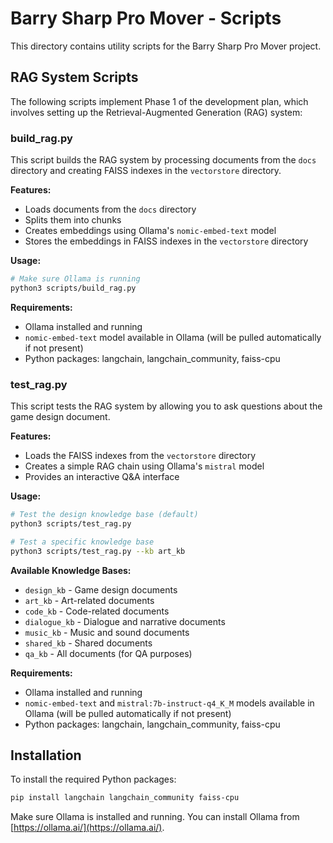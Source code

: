# Barry Sharp Pro Mover - Scripts

This directory contains utility scripts for the Barry Sharp Pro Mover project.

## RAG System Scripts

The following scripts implement Phase 1 of the development plan, which involves setting up the Retrieval-Augmented Generation (RAG) system:

### build_rag.py

This script builds the RAG system by processing documents from the `docs` directory and creating FAISS indexes in the `vectorstore` directory.

**Features:**
- Loads documents from the `docs` directory
- Splits them into chunks
- Creates embeddings using Ollama's `nomic-embed-text` model
- Stores the embeddings in FAISS indexes in the `vectorstore` directory

**Usage:**
```bash
# Make sure Ollama is running
python3 scripts/build_rag.py
```

**Requirements:**
- Ollama installed and running
- `nomic-embed-text` model available in Ollama (will be pulled automatically if not present)
- Python packages: langchain, langchain_community, faiss-cpu

### test_rag.py

This script tests the RAG system by allowing you to ask questions about the game design document.

**Features:**
- Loads the FAISS indexes from the `vectorstore` directory
- Creates a simple RAG chain using Ollama's `mistral` model
- Provides an interactive Q&A interface

**Usage:**
```bash
# Test the design knowledge base (default)
python3 scripts/test_rag.py

# Test a specific knowledge base
python3 scripts/test_rag.py --kb art_kb
```

**Available Knowledge Bases:**
- `design_kb` - Game design documents
- `art_kb` - Art-related documents
- `code_kb` - Code-related documents
- `dialogue_kb` - Dialogue and narrative documents
- `music_kb` - Music and sound documents
- `shared_kb` - Shared documents
- `qa_kb` - All documents (for QA purposes)

**Requirements:**
- Ollama installed and running
- `nomic-embed-text` and `mistral:7b-instruct-q4_K_M` models available in Ollama (will be pulled automatically if not present)
- Python packages: langchain, langchain_community, faiss-cpu

## Installation

To install the required Python packages:

```bash
pip install langchain langchain_community faiss-cpu
```

Make sure Ollama is installed and running. You can install Ollama from [https://ollama.ai/](https://ollama.ai/).